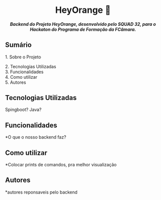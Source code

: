 <h1 align="center">HeyOrange 🍊</h1>
<h5 align="center">Backend do Projeto HeyOrange, desenvolvido pelo SQUAD 32, para o Hackaton do Programa de Formação da FCâmara.</h5>

<div>
  <h2>Sumário</h2>
  <a>1. Sobre o Projeto</a>  
  
  <a>2. Tecnologias Utilizadas</a>  
  <a>3. Funcionalidades</a>  
  <a>4. Como utilizar</a>  
  <a>5. Autores</a>
</div>

<div>
<h2>Tecnologias Utilizadas</h2>
  Spingboot? Java?
  
</div>

<div>
<h2>Funcionalidades</h2>
  *O que o nosso backend faz?
  
</div>

<div>
<h2>Como utilizar</h2>
  *Colocar prints de comandos, pra melhor visualização
  
</div>

<div>
<h2>Autores</h2>
  *autores reponsaveis pelo backend
  
</div>


